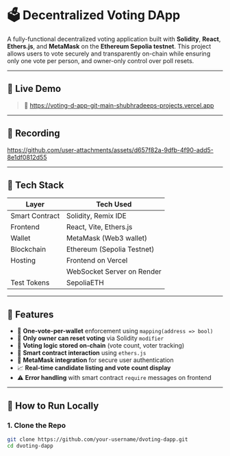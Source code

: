 # 🗳️ Decentralized Voting DApp

A fully-functional decentralized voting application built with **Solidity**, **React**, **Ethers.js**, and **MetaMask** on the **Ethereum Sepolia testnet**. This project allows users to vote securely and transparently on-chain while ensuring only one vote per person, and owner-only control over poll resets.

---

## 🔗 Live Demo

> 🔴 https://voting-d-app-git-main-shubhradeeps-projects.vercel.app

---

## 📸 Recording

https://github.com/user-attachments/assets/d657f82a-9dfb-4f90-add5-8e1df0812d55

---


## 🧩 Tech Stack

| Layer        | Tech Used                 |
|--------------|---------------------------|
| Smart Contract | Solidity, Remix IDE |
| Frontend     | React, Vite, Ethers.js    |
| Wallet       | MetaMask (Web3 wallet)    |
| Blockchain   | Ethereum (Sepolia Testnet)|
| Hosting      | Frontend on Vercel        |
|              | WebSocket Server on Render|
| Test Tokens  | SepoliaETH                |

---

## 🚀 Features

- 🔐 **One-vote-per-wallet** enforcement using `mapping(address => bool)`
- 📜 **Only owner can reset voting** via Solidity `modifier`
- 🧾 **Voting logic stored on-chain** (vote count, voter tracking)
- 🧠 **Smart contract interaction** using `ethers.js`
- 🦊 **MetaMask integration** for secure user authentication
- 📈 **Real-time candidate listing and vote count display**
- ⚠️ **Error handling** with smart contract `require` messages on frontend

---

## 🧪 How to Run Locally

### 1. Clone the Repo

```bash
git clone https://github.com/your-username/dvoting-dapp.git
cd dvoting-dapp
